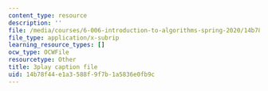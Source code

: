 ```yaml
---
content_type: resource
description: ''
file: /media/courses/6-006-introduction-to-algorithms-spring-2020/14b78f44e1a3588f9f7b1a5836e0fb9c_KLBCUx1is2c.vtt
file_type: application/x-subrip
learning_resource_types: []
ocw_type: OCWFile
resourcetype: Other
title: 3play caption file
uid: 14b78f44-e1a3-588f-9f7b-1a5836e0fb9c
---
```

